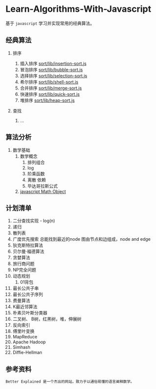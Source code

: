 # Learn-Algorithms-With-Javascript

基于 `javascript` 学习并实现常用的经典算法。

## 经典算法

1. 排序
    1. 插入排序 [sort/lib/insertion-sort.js](https://github.com/gauliang/Learn-Algorithms-With-Javascript/tree/master/sort/lib/insertion-sort.js)
    1. 冒泡排序 [sort/lib/bubble-sort.js](https://github.com/gauliang/Learn-Algorithms-With-Javascript/tree/master/sort/lib/bubble-sort.js)
    1. 选择排序 [sort/lib/selection-sort.js](https://github.com/gauliang/Learn-Algorithms-With-Javascript/tree/master/sort/lib/selection-sort.js)
    1. 希尔排序 [sort/lib/shell-sort.js](https://github.com/gauliang/Learn-Algorithms-With-Javascript/tree/master/sort/lib/shell-sort.js)
    1. 合并排序 [sort/lib/merge-sort.js](https://github.com/gauliang/Learn-Algorithms-With-Javascript/tree/master/sort/lib/merge-sort.js)
    1. 快速排序 [sort/lib/quick-sort.js](https://github.com/gauliang/Learn-Algorithms-With-Javascript/tree/master/sort/lib/quick-sort.js)
    1. 堆排序 [sort/lib/heap-sort.js](https://github.com/gauliang/Learn-Algorithms-With-Javascript/tree/master/sort/lib/heap-sort.js)

1. 查找
    1. ...

## 算法分析

1. 数学基础
    1. 数学概念
        1. 排列组合
        1. log
        1. 阶乘函数
        1. 离散 依赖
        1. 毕达哥拉斯公式
    1. [javascript Math Object](https://developer.mozilla.org/en-US/docs/Web/JavaScript/Reference/Global_Objects/Math)

## 计划清单

1. 二分查找实现 - log(n)
1. 递归
1. 散列表
1. 广度优先搜索
    总能找到最近的node
    图由节点和边组成，node  and edge
1. 狄克斯特拉算法
1. 贝尔曼·福德算法
1. 贪婪算法
1. 旅行商问题
1. NP完全问题
1. 动态规划
    1. 01背包
1. 最长公共子串
1. 最长公共子序列
1. 费曼算法
1. K最近邻算法
1. 朴素贝叶斯分类器
1. 二叉树、 B树，红黑树，堆，伸展树
1. 反向索引
1. 傅里叶变换
1. MapReduce
1. Apache Hadoop
1. Simhash
1. Diffie-Hellman

## 参考资料

>
    Better Explained 是一个杰出的网站，致力于以通俗易懂的语言阐释数学。